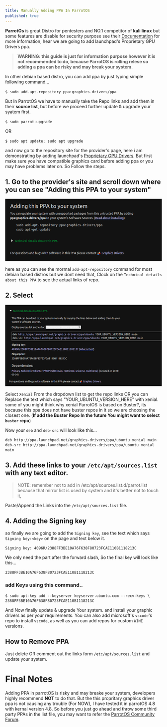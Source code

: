 ```yaml
---
title: Manually Adding PPA In ParrotOS
published: true
---
```


**ParrotOs** is great Distro for pentesters and NO.1 competitor of **kali linux** but some features are disable for security purpose see their [Documentation](https://docs.parrotlinux.org/) for more information, hear we are going to add launchpad's Proprietary GPU Drivers ppa.

>**WARNING: this guide is just for information purpose however it is not recommended to do, because ParrotOS is rolling relese so adding a ppa can be risky and may break your system.**

In other debian based distro, you can add ppa by just typing simple following command...

`$ sudo add-apt-repository ppa:graphics-drivers/ppa`

But In ParrotOS we have to manually take the Repo links and add them in their **source list**, but before we proceed further update & upgrade your syatem first.

`$ sudo parrot-upgrade`

OR

`$ sudo apt update; sudo apt upgrade`

and now go to the repository site for the provider's page, here i am demonstrating by adding launchpad's [Proprietary GPU Drivers](https://launchpad.net/~graphics-drivers/+archive/ubuntu/ppa).
But first make sure you have compatible graphics card before adding ppa or you may have problems later on. So Follow the steps.

## 1. Go to the provider's site and scroll down where you can see "Adding this PPA to your system"

![](../res/img/adding-ppa-1.png)

here as you can see the mormal `add-apt-repository` command for most debian based distros but we dont need that, Clock on the `Technical details about this PPA` to see the actual links of repo.


## 2. Select 

![](../res/img/adding-ppa-2.png)

Select `Xenial` From the dropdown list to get the repo links OR you can Replace the text which says "YOUR_UBUNTU_VERSION_HERE" with xenial. some of you might think why xenial ParrotOS is based on Buster?, its because this ppa does not have buster repos in it so we are choosing the closest one. (**If add the Buster Repo In the future You might want to select `buster` repo**)

Now your `deb` and `deb-src` will look like this...
```
deb http://ppa.launchpad.net/graphics-drivers/ppa/ubuntu xenial main 
deb-src http://ppa.launchpad.net/graphics-drivers/ppa/ubuntu xenial main 
```

## 3. Add these links to your `/etc/apt/sources.list` with any text editor.

>NOTE: remember not to add in /etc/apt/sources.list.d/parrot.list because that mirror list is used by system and it's better not to touch it,

Paste/Append the Links into the `/etc/apt/sources.list` file.

## 4. Adding the Signing key

so finally we are going to add the `Signing key`, see the text which says `Signing key:<key>` on the page and text below it.

```
Signing key: 4096R/2388FF3BE10A76F638F80723FCAE110B1118213C
```

We only need the part after the forward slash, So the final key will look like this...

```
2388FF3BE10A76F638F80723FCAE110B1118213C
```
### add Keys using this command..

```
$ sudo apt-key add --keyserver keyserver.ubuntu.com --recv-keys \
2388FF3BE10A76F638F80723FCAE110B1118213C
```

And Now finally update & upgrade Your system. and install your graphic drivers as per your requirements. You can also add microsoft's `vscode`'s repo to install `vscode`, as well as you can add repos for custom `WINE` versions. 

## How to Remove PPA

Just delete OR comment out the links form `/etc/apt/sources.list` and update your system.


# Final Notes

Adding PPA in parrotOS is risky and may breake your system, developers highly recommend **NOT** to do that. But the this propritary graphics driver ppa is not causing any trouble (For NOW), I have tested it in parrotOS 4.8 with kernal version 4.8. So before you just go ahead and throw some third party PPAs in the list file, you may want to refer the [ParrotOS Community Forum](https://community.parrotsec.org/).

